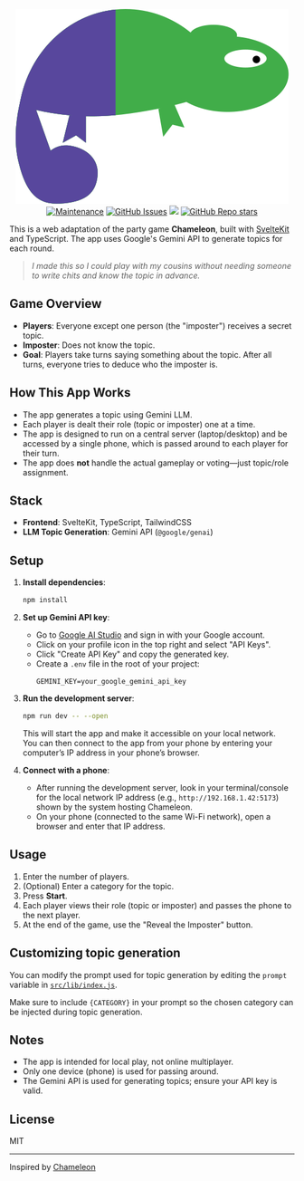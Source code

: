 <p align="center">
    <img src="/static/bug.svg">
	<a href="https://gitHub.com/Zylops/chameleon/graphs/commit-activity"><img alt="Maintenance" src="https://img.shields.io/badge/Maintained%3F-yes-green.svg" /></a>
	<a href="https://gitHub.com/Zylops/chameleon/issues/"><img alt="GitHub Issues" src="https://img.shields.io/github/issues/Zylops/chameleon.svg" /></a>
    <img src="https://img.shields.io/badge/framework-svelte-orange">
	<a href="https://github.com/Zylops/chameleon"><img alt="GitHub Repo stars" src="https://img.shields.io/github/stars/Zylops/chameleon?style=social" /></a>
</p>


This is a web adaptation of the party game **Chameleon**, built with [SvelteKit](https://kit.svelte.dev/) and TypeScript. The app uses Google's Gemini API to generate topics for each round.

> *I made this so I could play with my cousins without needing someone to write chits and know the topic in advance.*

## Game Overview

- **Players**: Everyone except one person (the "imposter") receives a secret topic.
- **Imposter**: Does not know the topic.
- **Goal**: Players take turns saying something about the topic. After all turns, everyone tries to deduce who the imposter is.

## How This App Works

- The app generates a topic using Gemini LLM.
- Each player is dealt their role (topic or imposter) one at a time.
- The app is designed to run on a central server (laptop/desktop) and be accessed by a single phone, which is passed around to each player for their turn.
- The app does **not** handle the actual gameplay or voting—just topic/role assignment.

## Stack

- **Frontend**: SvelteKit, TypeScript, TailwindCSS
- **LLM Topic Generation**: Gemini API (`@google/genai`)

## Setup

1. **Install dependencies**:
    ```bash
    npm install
    ```

2. **Set up Gemini API key**:
    - Go to [Google AI Studio](https://aistudio.google.com/) and sign in with your Google account.
    - Click on your profile icon in the top right and select "API Keys".
    - Click "Create API Key" and copy the generated key.
    - Create a `.env` file in the root of your project:
      ```
      GEMINI_KEY=your_google_gemini_api_key
      ```

3. **Run the development server**:
    ```bash
    npm run dev -- --open
    ```
    This will start the app and make it accessible on your local network.  
    You can then connect to the app from your phone by entering your computer’s IP address in your phone’s browser.

4. **Connect with a phone**:
    - After running the development server, look in your terminal/console for the local network IP address (e.g., `http://192.168.1.42:5173`) shown by the system hosting Chameleon.
    - On your phone (connected to the same Wi-Fi network), open a browser and enter that IP address.

## Usage

1. Enter the number of players.
2. (Optional) Enter a category for the topic.
3. Press **Start**.
4. Each player views their role (topic or imposter) and passes the phone to the next player.
5. At the end of the game, use the "Reveal the Imposter" button.

## Customizing topic generation  
You can modify the prompt used for topic generation by editing the `prompt` variable in [`src/lib/index.js`](src/lib/index.js).
  
Make sure to include `{CATEGORY}` in your prompt so the chosen category can be injected during topic generation.

## Notes

- The app is intended for local play, not online multiplayer.
- Only one device (phone) is used for passing around.
- The Gemini API is used for generating topics; ensure your API key is valid.

## License

MIT

---
Inspired by [Chameleon](https://bigpotato.co.uk/products/chameleon)
